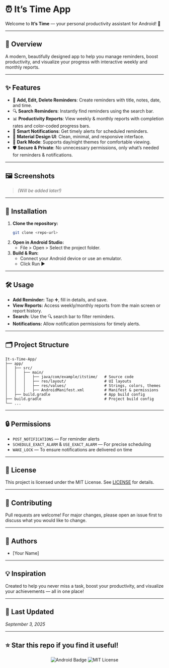 # ⏰ It’s Time App

Welcome to **It’s Time** — your personal productivity assistant for Android! 🚀

---

## 📱 Overview
A modern, beautifully designed app to help you manage reminders, boost productivity, and visualize your progress with interactive weekly and monthly reports.

---

## ✨ Features
- 📝 **Add, Edit, Delete Reminders**: Create reminders with title, notes, date, and time.
- 🔍 **Search Reminders**: Instantly find reminders using the search bar.
- 📊 **Productivity Reports**: View weekly & monthly reports with completion rates and color-coded progress bars.
- 🔔 **Smart Notifications**: Get timely alerts for scheduled reminders.
- 🎨 **Material Design UI**: Clean, minimal, and responsive interface.
- 🌙 **Dark Mode**: Supports day/night themes for comfortable viewing.
- 🛡️ **Secure & Private**: No unnecessary permissions, only what’s needed for reminders & notifications.

---

## 🖼️ Screenshots
> *(Will be added later!)*

---

## 🚀 Installation
1. **Clone the repository:**
   ```bash
   git clone <repo-url>
   ```
2. **Open in Android Studio:**
   - File > Open > Select the project folder.
3. **Build & Run:**
   - Connect your Android device or use an emulator.
   - Click Run ▶️

---

## 🛠️ Usage
- **Add Reminder:** Tap ➕, fill in details, and save.
- **View Reports:** Access weekly/monthly reports from the main screen or report history.
- **Search:** Use the 🔍 search bar to filter reminders.
- **Notifications:** Allow notification permissions for timely alerts.

---

## 🗂️ Project Structure
```
It-s-Time-App/
├── app/
│   ├── src/
│   │   ├── main/
│   │   │   ├── java/com/example/itstime/   # Source code
│   │   │   ├── res/layout/                 # UI layouts
│   │   │   ├── res/values/                 # Strings, colors, themes
│   │   │   ├── AndroidManifest.xml         # Manifest & permissions
│   ├── build.gradle                        # App build config
├── build.gradle                            # Project build config
└── ...
```

---

## 🔒 Permissions
- `POST_NOTIFICATIONS` — For reminder alerts
- `SCHEDULE_EXACT_ALARM` & `USE_EXACT_ALARM` — For precise scheduling
- `WAKE_LOCK` — To ensure notifications are delivered on time

---

## 📄 License
This project is licensed under the MIT License. See [LICENSE](LICENSE) for details.

---

## 🤝 Contributing
Pull requests are welcome! For major changes, please open an issue first to discuss what you would like to change.

---

## 👤 Authors
- [Your Name]  

---

## 💡 Inspiration
Created to help you never miss a task, boost your productivity, and visualize your achievements — all in one place!

---

## 📅 Last Updated
*September 3, 2025*

---

## ⭐️ Star this repo if you find it useful!

<p align="center">
  <img src="https://img.shields.io/badge/Android-It's%20Time-brightgreen" alt="Android Badge" />
  <img src="https://img.shields.io/badge/License-MIT-blue" alt="MIT License" />
</p>
